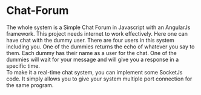 # Chat-Forum
The whole system is a Simple Chat Forum in Javascript with an AngularJs framework. This project needs internet to work effectively. Here one can have chat with the dummy user. There are four users in this system including you. One of the dummies returns the echo of whatever you say to them. Each dummy has their name as a user for the chat. One of the dummies will wait for your message and will give you a response in a specific time.\
To make it a real-time chat system, you can implement some SocketJs code. It simply allows you to give your system multiple port connection for the same program. 

